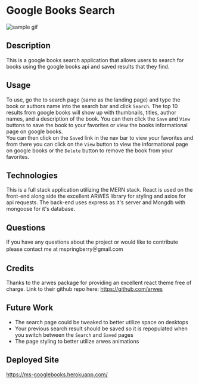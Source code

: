 # Google Books Search
![sample gif]()

## Description
This is a google books search application that allows users to search for books using the google books api and saved results that they find. 

## Usage
To use, go the to search page (same as the landing page) and type the book or authors name into the search bar and click `Search`. The top 10 results from google books will show up with thumbnails, titles, author names, and a description of the book. You can then click the `Save` and `View` buttons to save the book to your favorites or view the books informational page on google books.  
You can then click on the `Saved` link in the nav bar to view your favorites and from there you can click on the `View` button to view the informational page on google books or the `Delete` button to remove the book from your favorites.

## Technologies 
This is a full stack application utilizing the MERN stack. React is used on the front-end along side the excellent ARWES library for styling and axios for api requests. The back-end uses express as it's server and Mongdb with mongoose for it's database. 

## Questions 
If you have any questions about the project or would like to contribute please contact me at mspringberry＠gmail.com

## Credits
Thanks to the arwes package for providing an excellent react theme free of charge. Link to their github repo here: https://github.com/arwes

## Future Work
- The search page could be tweaked to better utilize space on desktops
- Your previous search result should be saved so it is repopulated when you switch between the `Search` and `Saved` pages
- The page styling to better utilize arwes animations

## Deployed Site
https://ms-googlebooks.herokuapp.com/